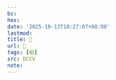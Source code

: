 ```yaml
---
bc:
hex:
date: '2025-10-13T10:27:07+08:00'
lastmod:
title: 􄊹
url: 􄊹
tags: [幍]
src: DCCV
note:
---
```

